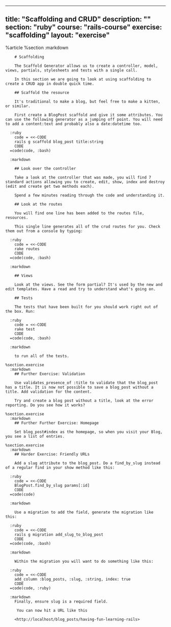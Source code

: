 ---
  title: "Scaffolding and CRUD"
  description: ""
  section: "ruby"
  course: "rails-course"
  exercise: "scaffolding"
  layout: "exercise"
  ---
  
  
  %article
    %section
      :markdown
  
        # Scaffolding
  
        The Scaffold Generator allows us to create a controller, model, views, partials, stylesheets and tests with a single call.
  
        In this section we are going to look at using scaffolding to create a CRUD app in double quick time.
  
        ## Scaffold the resource
  
        It's traditional to make a blog, but feel free to make a kitten, or similar.
  
        First create a BlogPost scaffold and give it some attributes. You can use the following generator as a jumping off point. You will need to add a content:text and probably also a date:datetime too.
  
      :ruby
        code = <<-CODE
        rails g scaffold blog_post title:string
        CODE
      =code(code, :bash)
  
      :markdown
  
        ## Look over the controller
  
        Take a look at the controller that was made, you will find 7 standard actions allowing you to create, edit, show, index and destroy (edit and create get two methods each).
  
        Spend a few minutes reading through the code and understanding it.
  
        ## Look at the routes
  
        You will find one line has been added to the routes file, resources.
  
        This single line generates all of the crud routes for you. Check them out from a console by typing:
  
      :ruby
        code = <<-CODE
        rake routes
        CODE
      =code(code, :bash)
  
      :markdown
  
        ## Views
  
        Look at the views. See the form partial? It's used by the new and edit templates. Have a read and try to understand what's going on.
  
        ## Tests
  
        The tests that have been built for you should work right out of the box. Run:
  
      :ruby
        code = <<-CODE
        rake test
        CODE
      =code(code, :bash)
  
      :markdown
  
        to run all of the tests.
  
    %section.exercise
      :markdown
        ## Further Exercise: Validation
  
        Use validates_presence_of :title to validate that the blog_post has a title. It is now not possible to save a blog_post without a title. Add validation for the content.
  
        Try and create a blog post without a title, look at the error reporting. Do you see how it works?
  
    %section.exercise
      :markdown
        ## Further Further Exercise: Homepage
  
        Set blog_post#index as the homepage, so when you visit your Blog, you see a list of entries.
  
    %section.exercise
      :markdown
        ## Harder Exercise: Friendly URLs
  
        Add a slug attribute to the blog_post. Do a find_by_slug instead of a regular find in your show method like this:
  
      :ruby
        code = <<-CODE
        BlogPost.find_by_slug params[:id]
        CODE
      =code(code)
  
      :markdown
  
        Use a migration to add the field, generate the migration like this:
  
      :ruby
        code = <<-CODE
        rails g migration add_slug_to_blog_post
        CODE
      =code(code, :bash)
  
      :markdown
  
        Within the migration you will want to do something like this:
  
      :ruby
        code = <<-CODE
        add_column :blog_posts, :slug, :string, index: true
        CODE
      =code(code, :ruby)
  
      :markdown
        Finally, ensure slug is a required field.
  
         You can now hit a URL like this
  
        <http://localhost/blog_posts/having-fun-learning-rails>
  